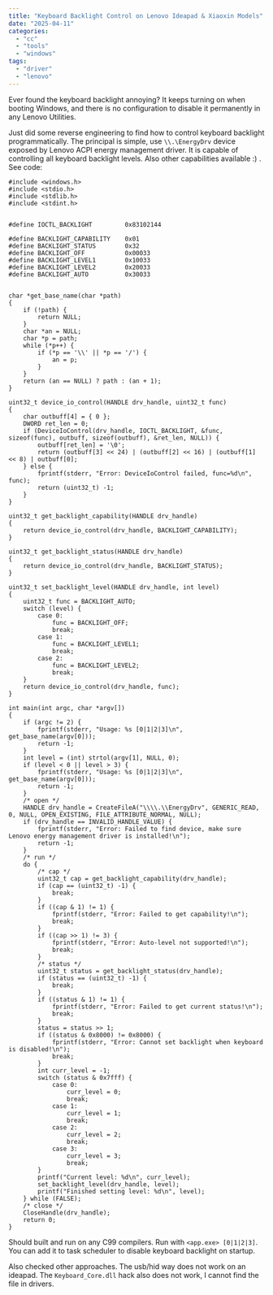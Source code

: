 ```yaml
---
title: "Keyboard Backlight Control on Lenovo Ideapad & Xiaoxin Models"
date: "2025-04-11"
categories: 
  - "cc"
  - "tools"
  - "windows"
tags: 
  - "driver"
  - "lenovo"
---
```


Ever found the keyboard backlight annoying? It keeps turning on when booting Windows, and there is no configuration to disable it permanently in any Lenovo Utilities.

Just did some reverse engineering to find how to control keyboard backlight programmatically. The principal is simple, use `\\.\EnergyDrv` device exposed by Lenovo ACPI energy management driver. It is capable of controlling all keyboard backlight levels. Also other capabilities available :) . See code:

```
#include <windows.h>
#include <stdio.h>
#include <stdlib.h>
#include <stdint.h>


#define IOCTL_BACKLIGHT         0x83102144

#define BACKLIGHT_CAPABILITY    0x01
#define BACKLIGHT_STATUS        0x32
#define BACKLIGHT_OFF           0x00033
#define BACKLIGHT_LEVEL1        0x10033
#define BACKLIGHT_LEVEL2        0x20033
#define BACKLIGHT_AUTO          0x30033


char *get_base_name(char *path)
{
    if (!path) {
        return NULL;
    }
    char *an = NULL;
    char *p = path;
    while (*p++) {
        if (*p == '\\' || *p == '/') {
            an = p;
        }
    }
    return (an == NULL) ? path : (an + 1);
}

uint32_t device_io_control(HANDLE drv_handle, uint32_t func)
{
    char outbuff[4] = { 0 };
    DWORD ret_len = 0;
    if (DeviceIoControl(drv_handle, IOCTL_BACKLIGHT, &func, sizeof(func), outbuff, sizeof(outbuff), &ret_len, NULL)) {
        outbuff[ret_len] = '\0';
        return (outbuff[3] << 24) | (outbuff[2] << 16) | (outbuff[1] << 8) | outbuff[0];
    } else {
        fprintf(stderr, "Error: DeviceIoControl failed, func=%d\n", func);
        return (uint32_t) -1;
    }
}

uint32_t get_backlight_capability(HANDLE drv_handle)
{
    return device_io_control(drv_handle, BACKLIGHT_CAPABILITY);
}

uint32_t get_backlight_status(HANDLE drv_handle)
{
    return device_io_control(drv_handle, BACKLIGHT_STATUS);
}

uint32_t set_backlight_level(HANDLE drv_handle, int level)
{
    uint32_t func = BACKLIGHT_AUTO;
    switch (level) {
        case 0:
            func = BACKLIGHT_OFF;
            break;
        case 1:
            func = BACKLIGHT_LEVEL1;
            break;
        case 2:
            func = BACKLIGHT_LEVEL2;
            break;
    }
    return device_io_control(drv_handle, func);
}

int main(int argc, char *argv[])
{
    if (argc != 2) {
        fprintf(stderr, "Usage: %s [0|1|2|3]\n", get_base_name(argv[0]));
        return -1;
    }
    int level = (int) strtol(argv[1], NULL, 0);
    if (level < 0 || level > 3) {
        fprintf(stderr, "Usage: %s [0|1|2|3]\n", get_base_name(argv[0]));
        return -1;
    }
    /* open */
    HANDLE drv_handle = CreateFileA("\\\\.\\EnergyDrv", GENERIC_READ, 0, NULL, OPEN_EXISTING, FILE_ATTRIBUTE_NORMAL, NULL);
    if (drv_handle == INVALID_HANDLE_VALUE) {
        fprintf(stderr, "Error: Failed to find device, make sure Lenovo energy management driver is installed!\n");
        return -1;
    }
    /* run */
    do {
        /* cap */
        uint32_t cap = get_backlight_capability(drv_handle);
        if (cap == (uint32_t) -1) {
            break;
        }
        if ((cap & 1) != 1) {
            fprintf(stderr, "Error: Failed to get capability!\n");
            break;
        }
        if ((cap >> 1) != 3) {
            fprintf(stderr, "Error: Auto-level not supported!\n");
            break;
        }
        /* status */
        uint32_t status = get_backlight_status(drv_handle);
        if (status == (uint32_t) -1) {
            break;
        }
        if ((status & 1) != 1) {
            fprintf(stderr, "Error: Failed to get current status!\n");
            break;
        }
        status = status >> 1;
        if ((status & 0x8000) != 0x8000) {
            fprintf(stderr, "Error: Cannot set backlight when keyboard is disabled!\n");
            break;
        }
        int curr_level = -1;
        switch (status & 0x7fff) {
            case 0:
                curr_level = 0;
                break;
            case 1:
                curr_level = 1;
                break;
            case 2:
                curr_level = 2;
                break;
            case 3:
                curr_level = 3;
                break;
        }
        printf("Current level: %d\n", curr_level);
        set_backlight_level(drv_handle, level);
        printf("Finished setting level: %d\n", level);
    } while (FALSE);
    /* close */
    CloseHandle(drv_handle);
    return 0;
}
```

Should built and run on any C99 compilers. Run with `<app.exe> [0|1|2|3]`. You can add it to task scheduler to disable keyboard backlight on startup.

Also checked other approaches. The usb/hid way does not work on an ideapad. The `Keyboard_Core.dll` hack also does not work, I cannot find the file in drivers.
